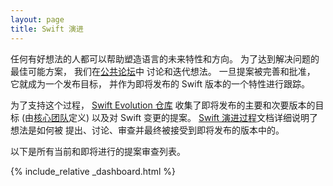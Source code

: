```yaml
---
layout: page
title: Swift 演进
---
```


任何有好想法的人都可以帮助塑造语言的未来特性和方向。
为了达到解决问题的最佳可能方案，
我们在[公共论坛](/community/#swift-evolution)中
讨论和迭代想法。
一旦提案被完善和批准，
它就成为一个发布目标，
并作为即将发布的 Swift 版本的一个特性进行跟踪。

为了支持这个过程，
[Swift Evolution 仓库](https://github.com/swiftlang/swift-evolution)
收集了即将发布的主要和次要版本的目标
(由[核心团队](/community/#core-team)定义)
以及对 Swift 变更的提案。
[Swift 演进过程](https://github.com/swiftlang/swift-evolution/blob/main/process.md)文档详细说明了想法是如何被
提出、讨论、审查并最终被接受到即将发布的版本中的。

以下是所有当前和即将进行的提案审查列表。

{% include_relative _dashboard.html %}
